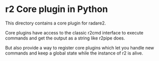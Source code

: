 # r2 Core plugin in Python

This directory contains a core plugin for radare2.

Core plugins have access to the classic r2cmd interface
to execute commands and get the output as a string like
r2pipe does.

But also provide a way to register core plugins which
let you handle new commands and keep a global state
while the instance of r2 is alive.
